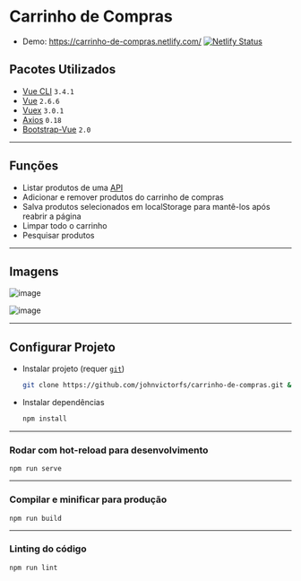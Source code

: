 # Carrinho de Compras

- Demo: https://carrinho-de-compras.netlify.com/ [![Netlify Status](https://api.netlify.com/api/v1/badges/190076cc-faf9-4e21-88aa-5cd7d369fc0f/deploy-status)](https://app.netlify.com/sites/carrinho-de-compras/deploys)

## Pacotes Utilizados
- [Vue CLI](https://cli.vuejs.org/) `3.4.1`
- [Vue](https://vuejs.org/) `2.6.6`
- [Vuex](https://vuex.vuejs.org/) `3.0.1`
- [Axios](https://github.com/axios/axios) `0.18`
- [Bootstrap-Vue](https://bootstrap-vue.js.org/) `2.0`

***

## Funções

- Listar produtos de uma [API](https://api.jsonbin.io/b/5c63035e1198012fc895fba7)
- Adicionar e remover produtos do carrinho de compras
- Salva produtos selecionados em localStorage para mantê-los após reabrir a página
- Limpar todo o carrinho
- Pesquisar produtos

***

## Imagens

![image](https://user-images.githubusercontent.com/37747572/53690104-e0ca4900-3d42-11e9-9862-39fc72f73fe2.png)

![image](https://user-images.githubusercontent.com/37747572/53690109-048d8f00-3d43-11e9-9794-c914e97fdf6b.png)

***

## Configurar Projeto

- Instalar projeto (requer [`git`](https://git-scm.com/))
    ```bash
    git clone https://github.com/johnvictorfs/carrinho-de-compras.git && cd carrinho-de-compras
    ```
- Instalar dependências
    ```bash
    npm install
    ```

***

### Rodar com hot-reload para desenvolvimento
```
npm run serve
```

***

### Compilar e minificar para produção
```
npm run build
```

***

### Linting do código
```
npm run lint
```

